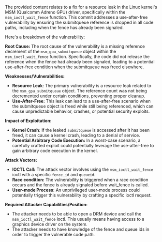 The provided content relates to a fix for a resource leak in the Linux kernel's MSM (Qualcomm Adreno GPU) driver, specifically within the `msm_ioctl_wait_fence` function. This commit addresses a use-after-free vulnerability by ensuring the submitqueue reference is dropped in all code paths, including when the fence has already been signaled.

Here's a breakdown of the vulnerability:

**Root Cause:**
The root cause of the vulnerability is a missing reference decrement of the `msm_gpu_submitqueue` object within the `msm_ioctl_wait_fence` function.  Specifically, the code did not release the reference when the fence had already been signaled, leading to a potential use-after-free condition when the submitqueue was freed elsewhere.

**Weaknesses/Vulnerabilities:**
- **Resource Leak**: The primary vulnerability is a resource leak related to the `msm_gpu_submitqueue` object. The reference count was not being decremented under certain conditions, preventing proper cleanup.
- **Use-After-Free:** This leak can lead to a use-after-free scenario when the submitqueue object is freed while still being referenced, which can cause unpredictable behavior, crashes, or potential security exploits.

**Impact of Exploitation:**
- **Kernel Crash:** If the leaked `submitqueue` is accessed after it has been freed, it can cause a kernel crash, leading to a denial of service.
- **Potential Arbitrary Code Execution:** In a worst-case scenario, a carefully crafted exploit could potentially leverage the use-after-free to gain arbitrary code execution in the kernel.

**Attack Vectors:**
- **IOCTL Call:** The attack vector involves using the `msm_ioctl_wait_fence` ioctl with a specific `fence_id` and `queueid`.
- **Race condition:**  The vulnerability is triggered when a race condition occurs and the fence is already signaled before wait_fence is called.
- **User-mode Process:** An unprivileged user-mode process could potentially trigger this vulnerability by crafting a specific ioctl request.

**Required Attacker Capabilities/Position:**
- The attacker needs to be able to open a DRM device and call the `msm_ioctl_wait_fence` ioctl.  This usually means having access to a graphics device driver on the system.
- The attacker needs to have knowledge of the fence and queue ids in order to trigger the vulnerable code path.